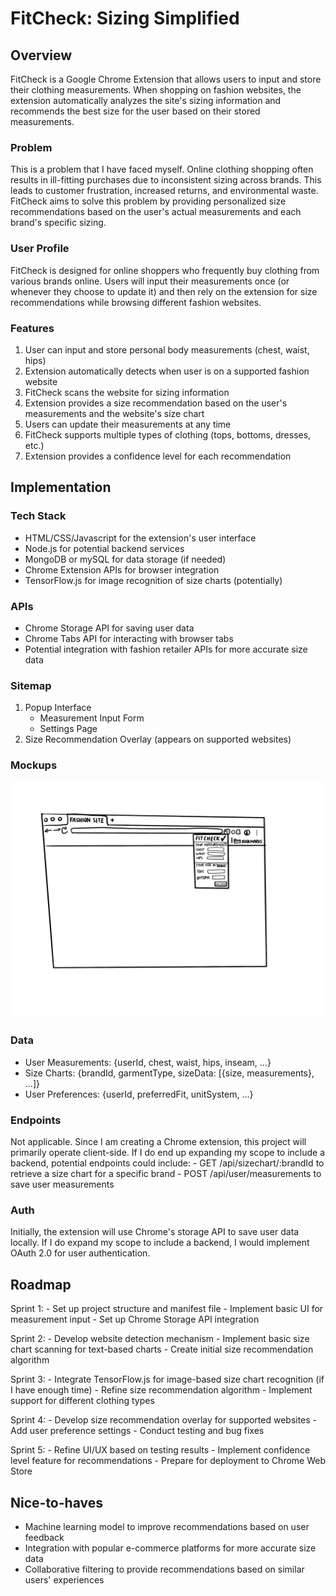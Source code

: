 # FitCheck: Sizing Simplified

## Overview

FitCheck is a Google Chrome Extension that allows users to input and store their clothing measurements. When shopping on fashion websites, the extension automatically analyzes the site's sizing information and recommends the best size for the user based on their stored measurements.

### Problem

This is a problem that I have faced myself. Online clothing shopping often results in ill-fitting purchases due to inconsistent sizing across brands. This leads to customer frustration, increased returns, and environmental waste. FitCheck aims to solve this problem by providing personalized size recommendations based on the user's actual measurements and each brand's specific sizing.

### User Profile

FitCheck is designed for online shoppers who frequently buy clothing from various brands online. Users will input their measurements once (or whenever they choose to update it) and then rely on the extension for size recommendations while browsing different fashion websites.

### Features

1. User can input and store personal body measurements (chest, waist, hips)
2. Extension automatically detects when user is on a supported fashion website
3. FitCheck scans the website for sizing information
4. Extension provides a size recommendation based on the user's measurements and the website's size chart
5. Users can update their measurements at any time
6. FitCheck supports multiple types of clothing (tops, bottoms, dresses, etc.)
7. Extension provides a confidence level for each recommendation

## Implementation

### Tech Stack

- HTML/CSS/Javascript for the extension's user interface
- Node.js for potential backend services
- MongoDB or mySQL for data storage (if needed)
- Chrome Extension APIs for browser integration
- TensorFlow.js for image recognition of size charts (potentially)

### APIs

- Chrome Storage API for saving user data
- Chrome Tabs API for interacting with browser tabs
- Potential integration with fashion retailer APIs for more accurate size data

### Sitemap

1. Popup Interface
    - Measurement Input Form
    - Settings Page
2. Size Recommendation Overlay (appears on supported websites)

### Mockups

![Rough Mockup of FitCheck Extension](assets/mockups/FitCheck-Rough-Mockup.jpg)

### Data

- User Measurements: {userId, chest, waist, hips, inseam, ...}
- Size Charts: {brandId, garmentType, sizeData: [{size, measurements}, ...]}
- User Preferences: {userId, preferredFit, unitSystem, ...}

### Endpoints

Not applicable. Since I am creating a Chrome extension, this project will primarily operate client-side. If I do end up expanding my scope to include a backend, potential endpoints could include:
    - GET /api/sizechart/:brandId to retrieve a size chart for a specific brand
    - POST /api/user/measurements to save user measurements

### Auth

Initially, the extension will use Chrome's storage API to save user data locally. If I do expand my scope to include a backend, I would implement OAuth 2.0 for user authentication.

## Roadmap

Sprint 1:
    - Set up project structure and manifest file
    - Implement basic UI for measurement input
    - Set up Chrome Storage API integration

Sprint 2:
    - Develop website detection mechanism
    - Implement basic size chart scanning for text-based charts
    - Create initial size recommendation algorithm

Sprint 3:
    - Integrate TensorFlow.js for image-based size chart recognition (if I have enough time)
    - Refine size recommendation algorithm
    - Implement support for different clothing types

Sprint 4:
    - Develop size recommendation overlay for supported websites
    - Add user preference settings
    - Conduct testing and bug fixes

Sprint 5:
    - Refine UI/UX based on testing results
    - Implement confidence level feature for recommendations
    - Prepare for deployment to Chrome Web Store

## Nice-to-haves

- Machine learning model to improve recommendations based on user feedback
- Integration with popular e-commerce platforms for more accurate size data
- Collaborative filtering to provide recommendations based on similar users' experiences
